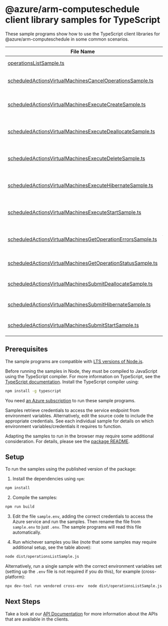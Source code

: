 # @azure/arm-computeschedule client library samples for TypeScript

These sample programs show how to use the TypeScript client libraries for @azure/arm-computeschedule in some common scenarios.

| **File Name**                                                                                                         | **Description**                                                                                                                                                                                                                                                          |
| --------------------------------------------------------------------------------------------------------------------- | ------------------------------------------------------------------------------------------------------------------------------------------------------------------------------------------------------------------------------------------------------------------------ |
| [operationsListSample.ts][operationslistsample]                                                                       | list the operations for the provider x-ms-original-file: 2025-05-01/Operations_List_MaximumSet_Gen.json                                                                                                                                                                  |
| [scheduledActionsVirtualMachinesCancelOperationsSample.ts][scheduledactionsvirtualmachinescanceloperationssample]     | virtualMachinesCancelOperations: Cancel a previously submitted (start/deallocate/hibernate) request x-ms-original-file: 2025-05-01/ScheduledActions_VirtualMachinesCancelOperations_MaximumSet_Gen.json                                                                  |
| [scheduledActionsVirtualMachinesExecuteCreateSample.ts][scheduledactionsvirtualmachinesexecutecreatesample]           | virtualMachinesExecuteCreate: Execute create operation for a batch of virtual machines, this operation is triggered as soon as Computeschedule receives it. x-ms-original-file: 2025-05-01/ScheduledActions_VirtualMachinesExecuteCreate_MaximumSet_Gen.json             |
| [scheduledActionsVirtualMachinesExecuteDeallocateSample.ts][scheduledactionsvirtualmachinesexecutedeallocatesample]   | virtualMachinesExecuteDeallocate: Execute deallocate operation for a batch of virtual machines, this operation is triggered as soon as Computeschedule receives it. x-ms-original-file: 2025-05-01/ScheduledActions_VirtualMachinesExecuteDeallocate_MaximumSet_Gen.json |
| [scheduledActionsVirtualMachinesExecuteDeleteSample.ts][scheduledactionsvirtualmachinesexecutedeletesample]           | virtualMachinesExecuteDelete: Execute delete operation for a batch of virtual machines, this operation is triggered as soon as Computeschedule receives it. x-ms-original-file: 2025-05-01/ScheduledActions_VirtualMachinesExecuteDelete_MaximumSet_Gen.json             |
| [scheduledActionsVirtualMachinesExecuteHibernateSample.ts][scheduledactionsvirtualmachinesexecutehibernatesample]     | virtualMachinesExecuteHibernate: Execute hibernate operation for a batch of virtual machines, this operation is triggered as soon as Computeschedule receives it. x-ms-original-file: 2025-05-01/ScheduledActions_VirtualMachinesExecuteHibernate_MaximumSet_Gen.json    |
| [scheduledActionsVirtualMachinesExecuteStartSample.ts][scheduledactionsvirtualmachinesexecutestartsample]             | virtualMachinesExecuteStart: Execute start operation for a batch of virtual machines, this operation is triggered as soon as Computeschedule receives it. x-ms-original-file: 2025-05-01/ScheduledActions_VirtualMachinesExecuteStart_MaximumSet_Gen.json                |
| [scheduledActionsVirtualMachinesGetOperationErrorsSample.ts][scheduledactionsvirtualmachinesgetoperationerrorssample] | virtualMachinesGetOperationErrors: Get error details on operation errors (like transient errors encountered, additional logs) if they exist. x-ms-original-file: 2025-05-01/ScheduledActions_VirtualMachinesGetOperationErrors_MaximumSet_Gen.json                       |
| [scheduledActionsVirtualMachinesGetOperationStatusSample.ts][scheduledactionsvirtualmachinesgetoperationstatussample] | virtualMachinesGetOperationStatus: Polling endpoint to read status of operations performed on virtual machines x-ms-original-file: 2025-05-01/ScheduledActions_VirtualMachinesGetOperationStatus_MaximumSet_Gen.json                                                     |
| [scheduledActionsVirtualMachinesSubmitDeallocateSample.ts][scheduledactionsvirtualmachinessubmitdeallocatesample]     | virtualMachinesSubmitDeallocate: Schedule deallocate operation for a batch of virtual machines at datetime in future. x-ms-original-file: 2025-05-01/ScheduledActions_VirtualMachinesSubmitDeallocate_MaximumSet_Gen.json                                                |
| [scheduledActionsVirtualMachinesSubmitHibernateSample.ts][scheduledactionsvirtualmachinessubmithibernatesample]       | virtualMachinesSubmitHibernate: Schedule hibernate operation for a batch of virtual machines at datetime in future. x-ms-original-file: 2025-05-01/ScheduledActions_VirtualMachinesSubmitHibernate_MaximumSet_Gen.json                                                   |
| [scheduledActionsVirtualMachinesSubmitStartSample.ts][scheduledactionsvirtualmachinessubmitstartsample]               | virtualMachinesSubmitStart: Schedule start operation for a batch of virtual machines at datetime in future. x-ms-original-file: 2025-05-01/ScheduledActions_VirtualMachinesSubmitStart_MaximumSet_Gen.json                                                               |

## Prerequisites

The sample programs are compatible with [LTS versions of Node.js](https://github.com/nodejs/release#release-schedule).

Before running the samples in Node, they must be compiled to JavaScript using the TypeScript compiler. For more information on TypeScript, see the [TypeScript documentation][typescript]. Install the TypeScript compiler using:

```bash
npm install -g typescript
```

You need [an Azure subscription][freesub] to run these sample programs.

Samples retrieve credentials to access the service endpoint from environment variables. Alternatively, edit the source code to include the appropriate credentials. See each individual sample for details on which environment variables/credentials it requires to function.

Adapting the samples to run in the browser may require some additional consideration. For details, please see the [package README][package].

## Setup

To run the samples using the published version of the package:

1. Install the dependencies using `npm`:

```bash
npm install
```

2. Compile the samples:

```bash
npm run build
```

3. Edit the file `sample.env`, adding the correct credentials to access the Azure service and run the samples. Then rename the file from `sample.env` to just `.env`. The sample programs will read this file automatically.

4. Run whichever samples you like (note that some samples may require additional setup, see the table above):

```bash
node dist/operationsListSample.js
```

Alternatively, run a single sample with the correct environment variables set (setting up the `.env` file is not required if you do this), for example (cross-platform):

```bash
npx dev-tool run vendored cross-env  node dist/operationsListSample.js
```

## Next Steps

Take a look at our [API Documentation][apiref] for more information about the APIs that are available in the clients.

[operationslistsample]: https://github.com/Azure/azure-sdk-for-js/blob/main/sdk/computeschedule/arm-computeschedule/samples/v1/typescript/src/operationsListSample.ts
[scheduledactionsvirtualmachinescanceloperationssample]: https://github.com/Azure/azure-sdk-for-js/blob/main/sdk/computeschedule/arm-computeschedule/samples/v1/typescript/src/scheduledActionsVirtualMachinesCancelOperationsSample.ts
[scheduledactionsvirtualmachinesexecutecreatesample]: https://github.com/Azure/azure-sdk-for-js/blob/main/sdk/computeschedule/arm-computeschedule/samples/v1/typescript/src/scheduledActionsVirtualMachinesExecuteCreateSample.ts
[scheduledactionsvirtualmachinesexecutedeallocatesample]: https://github.com/Azure/azure-sdk-for-js/blob/main/sdk/computeschedule/arm-computeschedule/samples/v1/typescript/src/scheduledActionsVirtualMachinesExecuteDeallocateSample.ts
[scheduledactionsvirtualmachinesexecutedeletesample]: https://github.com/Azure/azure-sdk-for-js/blob/main/sdk/computeschedule/arm-computeschedule/samples/v1/typescript/src/scheduledActionsVirtualMachinesExecuteDeleteSample.ts
[scheduledactionsvirtualmachinesexecutehibernatesample]: https://github.com/Azure/azure-sdk-for-js/blob/main/sdk/computeschedule/arm-computeschedule/samples/v1/typescript/src/scheduledActionsVirtualMachinesExecuteHibernateSample.ts
[scheduledactionsvirtualmachinesexecutestartsample]: https://github.com/Azure/azure-sdk-for-js/blob/main/sdk/computeschedule/arm-computeschedule/samples/v1/typescript/src/scheduledActionsVirtualMachinesExecuteStartSample.ts
[scheduledactionsvirtualmachinesgetoperationerrorssample]: https://github.com/Azure/azure-sdk-for-js/blob/main/sdk/computeschedule/arm-computeschedule/samples/v1/typescript/src/scheduledActionsVirtualMachinesGetOperationErrorsSample.ts
[scheduledactionsvirtualmachinesgetoperationstatussample]: https://github.com/Azure/azure-sdk-for-js/blob/main/sdk/computeschedule/arm-computeschedule/samples/v1/typescript/src/scheduledActionsVirtualMachinesGetOperationStatusSample.ts
[scheduledactionsvirtualmachinessubmitdeallocatesample]: https://github.com/Azure/azure-sdk-for-js/blob/main/sdk/computeschedule/arm-computeschedule/samples/v1/typescript/src/scheduledActionsVirtualMachinesSubmitDeallocateSample.ts
[scheduledactionsvirtualmachinessubmithibernatesample]: https://github.com/Azure/azure-sdk-for-js/blob/main/sdk/computeschedule/arm-computeschedule/samples/v1/typescript/src/scheduledActionsVirtualMachinesSubmitHibernateSample.ts
[scheduledactionsvirtualmachinessubmitstartsample]: https://github.com/Azure/azure-sdk-for-js/blob/main/sdk/computeschedule/arm-computeschedule/samples/v1/typescript/src/scheduledActionsVirtualMachinesSubmitStartSample.ts
[apiref]: https://learn.microsoft.com/javascript/api/@azure/arm-computeschedule?view=azure-node-preview
[freesub]: https://azure.microsoft.com/free/
[package]: https://github.com/Azure/azure-sdk-for-js/tree/main/sdk/computeschedule/arm-computeschedule/README.md
[typescript]: https://www.typescriptlang.org/docs/home.html

